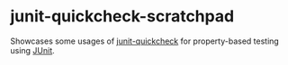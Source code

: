 # junit-quickcheck-scratchpad

Showcases some usages of
[junit-quickcheck](https://github.com/pholser/junit-quickcheck) for
property-based testing using [JUnit](https://github.com/junit-team/junit).
